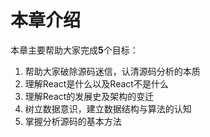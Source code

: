 # 本章介绍
本章主要帮助大家完成**5**个目标：
1. 帮助大家破除源码迷信，认清源码分析的本质
2. 理解React是什么以及React不是什么
3. 理解React的发展史及架构的变迁
4. 树立数据意识，建立数据结构与算法的认知
5. 掌握分析源码的基本方法